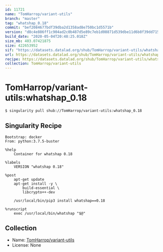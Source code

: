 ```yaml
---
id: 11721
name: "TomHarrop/variant-utils"
branch: "master"
tag: "whatshap_0.18"
commit: "bef2084677bdf39dba2d1358ad8e750bc1d5571b"
version: "d8c4e886ff1c904ad2c0b487d5e89c7eb1d08871d539dbe11d6b8f39dd71538b"
build_date: "2020-05-04T20:48:25.018Z"
size_mb: 403.07421875
size: 422653952
sif: "https://datasets.datalad.org/shub/TomHarrop/variant-utils/whatshap_0.18/2020-05-04-bef20846-d8c4e886/d8c4e886ff1c904ad2c0b487d5e89c7eb1d08871d539dbe11d6b8f39dd71538b.sif"
url: https://datasets.datalad.org/shub/TomHarrop/variant-utils/whatshap_0.18/2020-05-04-bef20846-d8c4e886/
recipe: https://datasets.datalad.org/shub/TomHarrop/variant-utils/whatshap_0.18/2020-05-04-bef20846-d8c4e886/Singularity
collection: TomHarrop/variant-utils
---
```


# TomHarrop/variant-utils:whatshap_0.18

```bash
$ singularity pull shub://TomHarrop/variant-utils:whatshap_0.18
```

## Singularity Recipe

```singularity
Bootstrap: docker
From: python:3.7.5-buster

%help
    Container for whatshap 0.18

%labels
    VERSION "whatshap 0.18"

%post
    apt-get update
    apt-get install -y \
        build-essential \
        libcrypto++-dev

    /usr/local/bin/pip3 install whatshap==0.18

%runscript
    exec /usr/local/bin/whatshap "$@"
```

## Collection

 - Name: [TomHarrop/variant-utils](https://github.com/TomHarrop/variant-utils)
 - License: None

